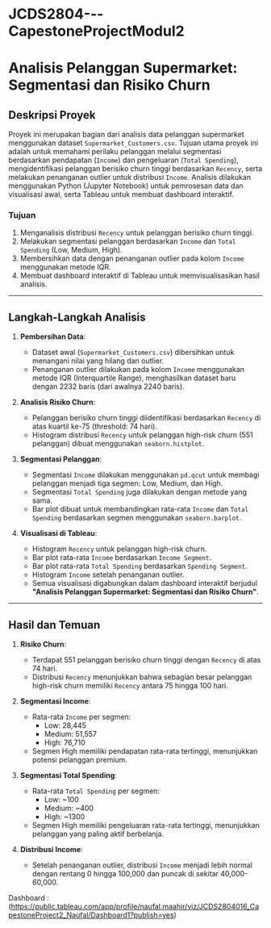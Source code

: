 # JCDS2804---CapestoneProjectModul2

# Analisis Pelanggan Supermarket: Segmentasi dan Risiko Churn

## Deskripsi Proyek
Proyek ini merupakan bagian dari analisis data pelanggan supermarket menggunakan dataset `Supermarket_Customers.csv`. Tujuan utama proyek ini adalah untuk memahami perilaku pelanggan melalui segmentasi berdasarkan pendapatan (`Income`) dan pengeluaran (`Total Spending`), mengidentifikasi pelanggan berisiko churn tinggi berdasarkan `Recency`, serta melakukan penanganan outlier untuk distribusi `Income`. Analisis dilakukan menggunakan Python (Jupyter Notebook) untuk pemrosesan data dan visualisasi awal, serta Tableau untuk membuat dashboard interaktif.

### Tujuan
1. Menganalisis distribusi `Recency` untuk pelanggan berisiko churn tinggi.
2. Melakukan segmentasi pelanggan berdasarkan `Income` dan `Total Spending` (Low, Medium, High).
3. Membersihkan data dengan penanganan outlier pada kolom `Income` menggunakan metode IQR.
4. Membuat dashboard interaktif di Tableau untuk memvisualisasikan hasil analisis.

---

## Langkah-Langkah Analisis
1. **Pembersihan Data**:
   - Dataset awal (`Supermarket_Customers.csv`) dibersihkan untuk menangani nilai yang hilang dan outlier.
   - Penanganan outlier dilakukan pada kolom `Income` menggunakan metode IQR (Interquartile Range), menghasilkan dataset baru dengan 2232 baris (dari awalnya 2240 baris).

2. **Analisis Risiko Churn**:
   - Pelanggan berisiko churn tinggi diidentifikasi berdasarkan `Recency` di atas kuartil ke-75 (threshold: 74 hari).
   - Histogram distribusi `Recency` untuk pelanggan high-risk churn (551 pelanggan) dibuat menggunakan `seaborn.histplot`.

3. **Segmentasi Pelanggan**:
   - Segmentasi `Income` dilakukan menggunakan `pd.qcut` untuk membagi pelanggan menjadi tiga segmen: Low, Medium, dan High.
   - Segmentasi `Total Spending` juga dilakukan dengan metode yang sama.
   - Bar plot dibuat untuk membandingkan rata-rata `Income` dan `Total Spending` berdasarkan segmen menggunakan `seaborn.barplot`.

4. **Visualisasi di Tableau**:
   - Histogram `Recency` untuk pelanggan high-risk churn.
   - Bar plot rata-rata `Income` berdasarkan `Income Segment`.
   - Bar plot rata-rata `Total Spending` berdasarkan `Spending Segment`.
   - Histogram `Income` setelah penanganan outlier.
   - Semua visualisasi digabungkan dalam dashboard interaktif berjudul **"Analisis Pelanggan Supermarket: Segmentasi dan Risiko Churn"**.

---

## Hasil dan Temuan
1. **Risiko Churn**:
   - Terdapat 551 pelanggan berisiko churn tinggi dengan `Recency` di atas 74 hari.
   - Distribusi `Recency` menunjukkan bahwa sebagian besar pelanggan high-risk churn memiliki `Recency` antara 75 hingga 100 hari.

2. **Segmentasi Income**:
   - Rata-rata `Income` per segmen:
     - Low: 28,445
     - Medium: 51,557
     - High: 76,710
   - Segmen High memiliki pendapatan rata-rata tertinggi, menunjukkan potensi pelanggan premium.

3. **Segmentasi Total Spending**:
   - Rata-rata `Total Spending` per segmen:
     - Low: ~100
     - Medium: ~400
     - High: ~1300
   - Segmen High memiliki pengeluaran rata-rata tertinggi, menunjukkan pelanggan yang paling aktif berbelanja.

4. **Distribusi Income**:
   - Setelah penanganan outlier, distribusi `Income` menjadi lebih normal dengan rentang 0 hingga 100,000 dan puncak di sekitar 40,000-60,000.
  
Dashboard : (https://public.tableau.com/app/profile/naufal.maahir/viz/JCDS2804016_CapestoneProject2_Naufal/Dashboard1?publish=yes)

